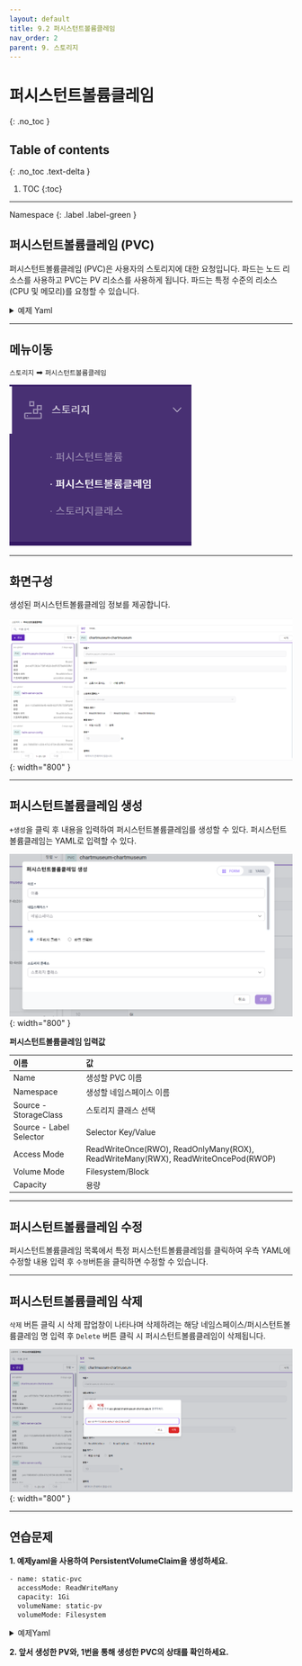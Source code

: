```yaml
---
layout: default
title: 9.2 퍼시스턴트볼륨클레임
nav_order: 2
parent: 9. 스토리지
---
```


# 퍼시스턴트볼륨클레임
{: .no_toc }

## Table of contents
{: .no_toc .text-delta }

1. TOC
{:toc}

---

<div class="code-example" markdown="1">
Namespace
{: .label .label-green }
</div>

## 퍼시스턴트볼륨클레임 (PVC)

퍼시스턴트볼륨클레임 (PVC)은 사용자의 스토리지에 대한 요청입니다.
파드는 노드 리소스를 사용하고 PVC는 PV 리소스를 사용하게 됩니다. 
파드는 특정 수준의 리소스(CPU 및 메모리)를 요청할 수 있습니다.


<details>
<summary>예제 Yaml</summary>
  
{% highlight yaml %}
apiVersion: v1
kind: PersistentVolumeClaim
metadata:
  name: populated-pvc
spec:
  dataSourceRef:
    name: example-name
    kind: ExampleDataSource
    apiGroup: example.storage.k8s.io
  accessModes:
    - ReadWriteOnce
  resources:
    requests:
      storage: 10Gi
{% endhighlight %}
   
</details>

---

## 메뉴이동
`스토리지` ➡ `퍼시스턴트볼륨클레임`

![storage-002.png](/assets/images/storage/storage-002.png)

---

## 화면구성
생성된 퍼시스턴트볼륨클레임 정보를 제공합니다.

![storage-006.png](/assets/images/storage/storage-006.png){: width="800" }

---

## 퍼시스턴트볼륨클레임 생성
`+생성`을 클릭 후 내용을 입력하여 퍼시스턴트볼륨클레임를 생성할 수 있다. 퍼시스턴트볼륨클레임는 YAML로 입력할 수 있다.

![storage-007.png](/assets/images/storage/storage-007.png){: width="800" }


**퍼시스턴트볼륨클레임 입력값**

| 이름         |         값    | 
|:-------------|:------------------|
| Name	| 생성할 PVC 이름 |
| Namespace	 | 생성할 네임스페이스 이름 |
| Source - StorageClass	| 스토리지 클래스 선택 | 
| Source - Label Selector	| Selector Key/Value | 
| Access Mode	| ReadWriteOnce(RWO), ReadOnlyMany(ROX), ReadWriteMany(RWX), ReadWriteOncePod(RWOP) |
| Volume Mode	| Filesystem/Block |
| Capacity      | 용량 |



---

## 퍼시스턴트볼륨클레임 수정
퍼시스턴트볼륨클레임 목록에서 특정 퍼시스턴트볼륨클레임를 클릭하여 우측 YAML에 수정할 내용 입력 후 `수정`버튼을 클릭하면 수정할 수 있습니다.

---

## 퍼시스턴트볼륨클레임 삭제
`삭제` 버튼 클릭 시 삭제 팝업창이 나타나며 삭제하려는 해당 네임스페이스/퍼시스턴트볼륨클레임 명 입력 후 `Delete` 버튼 클릭 시 퍼시스턴트볼륨클레임이 삭제됩니다.

![pvc-delete.png](/assets/images/storage/pvc-delete.png){: width="800" }

---
## 연습문제

**1. 예제yaml을 사용하여 PersistentVolumeClaim을 생성하세요.**

```
- name: static-pvc
  accessMode: ReadWriteMany
  capacity: 1Gi
  volumeName: static-pv
  volumeMode: Filesystem
```

<details>
<summary>예제Yaml</summary>
  
{% highlight yaml %}
---
kind: PersistentVolumeClaim
apiVersion: v1
metadata:
  name: static-pvc
  namespace: sykim
spec:
  accessModes:
    - ReadWriteMany
  resources:
    requests:
      storage: 1Gi
  volumeName: static-pv
  volumeMode: Filesystem

{% endhighlight %}
   
</details>

**2. 앞서 생성한 PV와, 1번을 통해 생성한 PVC의 상태를 확인하세요.**